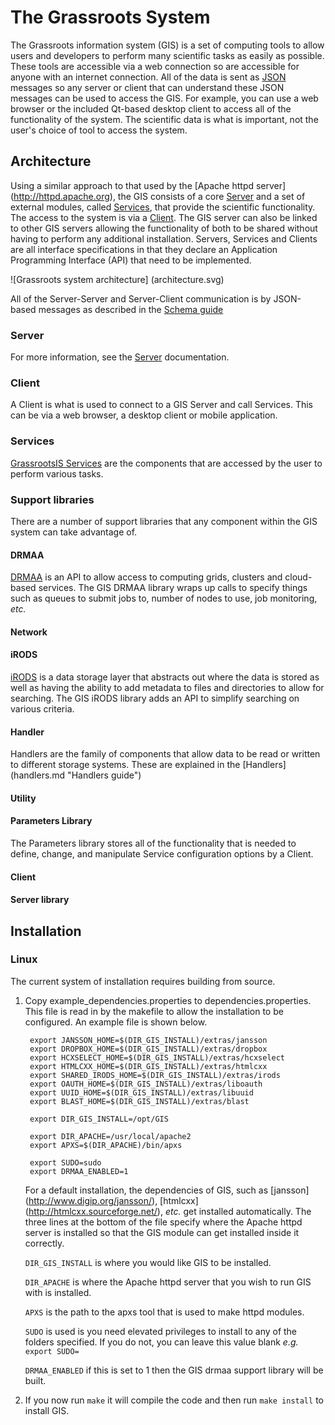 ﻿# The Grassroots System

The Grassroots information system (GIS) is a set of computing tools to allow users and developers to perform many scientific tasks as easily as possible. These tools are accessible via a web connection so are accessible for anyone with an internet connection. All of the data is sent as [JSON](http://json.org/) messages so any server or client that can understand these JSON messages can be used to access the GIS. For example, you can use a web browser or the included Qt-based desktop client to access all of the functionality of the system. The scientific data is what is important, not the user's choice of tool to access the system.


## Architecture

Using a similar approach to that used by the [Apache httpd server] (http://httpd.apache.org), the GIS consists of a core [Server](#server) and a set of external modules, called [Services](services_lib.md), that provide the scientific functionality. The access to the system is via a [Client](#clients). The GIS server can also be linked to other GIS servers allowing the functionality of both to be shared without having to perform any additional installation. Servers, Services and Clients are all interface specifications in that they declare an Application Programming Interface (API) that need to be implemented. 


![Grassroots system architecture] (architecture.svg)


All of the Server-Server and Server-Client communication is by JSON-based messages as described in the [Schema guide](schema.md "Schema Guide")

### Server

For more information, see the [Server](server.md "Server guide") documentation.

### Client

A Client is what is used to connect to a GIS Server and call Services. This can be via a web browser, a desktop client or mobile application.

### Services

[GrassrootsIS Services](services_lib.md "Services guide") are the components that are accessed by the user to perform various tasks.


### Support libraries

There are a number of support libraries that any component within the GIS system can take advantage of.

#### DRMAA

[DRMAA](http://www.drmaa.org/) is an API to allow access to computing grids, clusters and cloud-based services. The GIS DRMAA library wraps up calls to specify things such as queues to submit jobs to, number of nodes to use, job monitoring, *etc.*

#### Network

#### iRODS

[iRODS](http://irods.org/) is a data storage layer that abstracts out where the data is stored as well as having the ability to add metadata to files and directories to allow for searching. The GIS iRODS library adds an API to simplify searching on various criteria.


#### Handler

Handlers are the family of components that allow data to be read or written to different storage systems. These are explained in the [Handlers] (handlers.md "Handlers guide")

#### Utility

#### Parameters Library

The Parameters library stores all of the functionality that is needed to define, change, and manipulate Service configuration options by a Client. 

#### Client

#### Server library

## Installation

### Linux 

The current system of installation requires building from source. 

1. Copy example_dependencies.properties to dependencies.properties. This file is read in by the makefile to allow the installation to be configured. An example file is shown below.

        export JANSSON_HOME=$(DIR_GIS_INSTALL)/extras/jansson
        export DROPBOX_HOME=$(DIR_GIS_INSTALL)/extras/dropbox
        export HCXSELECT_HOME=$(DIR_GIS_INSTALL)/extras/hcxselect
        export HTMLCXX_HOME=$(DIR_GIS_INSTALL)/extras/htmlcxx
        export SHARED_IRODS_HOME=$(DIR_GIS_INSTALL)/extras/irods
        export OAUTH_HOME=$(DIR_GIS_INSTALL)/extras/liboauth
        export UUID_HOME=$(DIR_GIS_INSTALL)/extras/libuuid
        export BLAST_HOME=$(DIR_GIS_INSTALL)/extras/blast
        
        export DIR_GIS_INSTALL=/opt/GIS
        
        export DIR_APACHE=/usr/local/apache2
        export APXS=$(DIR_APACHE)/bin/apxs
        
        export SUDO=sudo
        export DRMAA_ENABLED=1
        
    For a default installation, the dependencies of GIS, such as [jansson] (http://www.digip.org/jansson/), [htmlcxx] (http://htmlcxx.sourceforge.net/), *etc.* get installed automatically. The three lines at the bottom of the file specify where the Apache httpd server is installed so that the GIS module can get installed inside it correctly. 

    `DIR_GIS_INSTALL` is where you would like GIS to be installed.
    
    `DIR_APACHE` is where the Apache httpd server that you wish to run GIS with is installed.
    
    `APXS` is the path to the apxs tool that is used to make httpd modules.
    
    `SUDO` is used is you need elevated privileges to install to any of the folders specified. If you do not, you can leave this value blank *e.g.* `export SUDO=`
    
    `DRMAA_ENABLED` if this is set to 1 then the GIS drmaa support library will be built.

2. If you now run `make` it will compile the code and then run `make install` to install GIS.